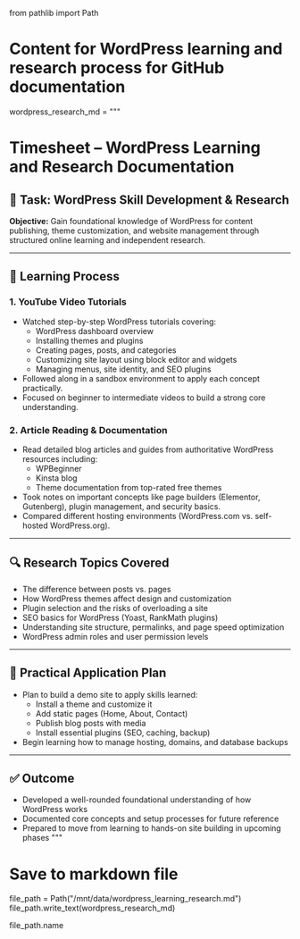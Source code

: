 from pathlib import Path

# Content for WordPress learning and research process for GitHub documentation
wordpress_research_md = """
# Timesheet – WordPress Learning and Research Documentation

## 📘 Task: WordPress Skill Development & Research  
**Objective:** Gain foundational knowledge of WordPress for content publishing, theme customization, and website management through structured online learning and independent research.

---

## 🎥 Learning Process

### 1. YouTube Video Tutorials
- Watched step-by-step WordPress tutorials covering:
  - WordPress dashboard overview
  - Installing themes and plugins
  - Creating pages, posts, and categories
  - Customizing site layout using block editor and widgets
  - Managing menus, site identity, and SEO plugins
- Followed along in a sandbox environment to apply each concept practically.
- Focused on beginner to intermediate videos to build a strong core understanding.

### 2. Article Reading & Documentation
- Read detailed blog articles and guides from authoritative WordPress resources including:
  - WPBeginner
  - Kinsta blog
  - Theme documentation from top-rated free themes
- Took notes on important concepts like page builders (Elementor, Gutenberg), plugin management, and security basics.
- Compared different hosting environments (WordPress.com vs. self-hosted WordPress.org).

---

## 🔍 Research Topics Covered

- The difference between posts vs. pages  
- How WordPress themes affect design and customization  
- Plugin selection and the risks of overloading a site  
- SEO basics for WordPress (Yoast, RankMath plugins)  
- Understanding site structure, permalinks, and page speed optimization  
- WordPress admin roles and user permission levels  

---

## 🧰 Practical Application Plan

- Plan to build a demo site to apply skills learned:
  - Install a theme and customize it
  - Add static pages (Home, About, Contact)
  - Publish blog posts with media
  - Install essential plugins (SEO, caching, backup)
- Begin learning how to manage hosting, domains, and database backups

---

## ✅ Outcome

- Developed a well-rounded foundational understanding of how WordPress works
- Documented core concepts and setup processes for future reference
- Prepared to move from learning to hands-on site building in upcoming phases
"""

# Save to markdown file
file_path = Path("/mnt/data/wordpress_learning_research.md")
file_path.write_text(wordpress_research_md)

file_path.name
